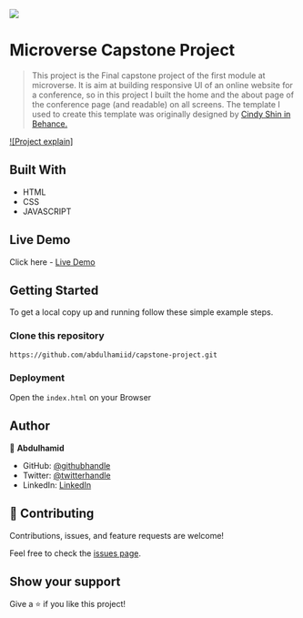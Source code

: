 ![](https://img.shields.io/badge/Microverse-blueviolet)

# Microverse Capstone Project

> This project is the Final capstone project of the first module at microverse. It is aim at building responsive UI of an online website for a conference, so in this project I built the home and the about page of the conference page (and readable) on all screens.
The template I used to create this template was originally designed by [Cindy Shin in Behance.](https://www.behance.net/adagio07)

[![Project explain]](https://www.loom.com/share/fbd0cd5669154c6ca6c16a706afd6227)

## Built With

- HTML
- CSS 
- JAVASCRIPT

## Live Demo

Click here - [Live Demo](https://abdulhamiid.github.io/capstone-project/)

## Getting Started

To get a local copy up and running follow these simple example steps.

### Clone this repository

```
https://github.com/abdulhamiid/capstone-project.git
```

### Deployment

Open the ```index.html``` on your Browser


## Author

👤 **Abdulhamid**

- GitHub: [@githubhandle](https://github.com/abdulhamiid)
- Twitter: [@twitterhandle](https://twitter.com/abdulhamid_adio)
- LinkedIn: [LinkedIn](https://linkedin.com/)

## 🤝 Contributing

Contributions, issues, and feature requests are welcome!

Feel free to check the [issues page](https://github.com/abdulhamiid/capstone-project/issues).

## Show your support

Give a ⭐️ if you like this project!
